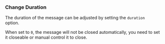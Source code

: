 ### Change Duration

The duration of the message can be adjusted by setting the `duration` option.

When set to `0`, the message will not be closed automatically, you need to set it closeable or manual control it to close.
